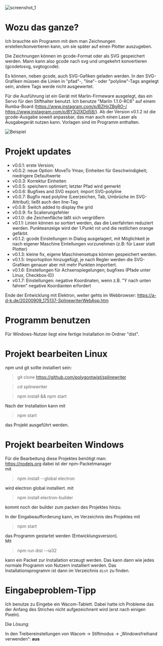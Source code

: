 ![screenshot_1](https://github.com/polygontwist/splinewriter/blob/master/work/screenshot1.png)

# Wozu das ganze?

Ich brauchte ein Programm mit dem man Zeichnungen erstellen/konvertieren kann, um sie später auf einen Plotter auszugeben.

Die Zeichnungen können im gcode-Format oder als SVG gespeichert werden. Mann kann also gcode nach svg und umgekehrt konvertieren (gcodetosvg, svgtogcode).

Es können, neben gcode, auch SVG-Gafiken geladen werden. In den SVG-Grafiken müssen die Linien in "pfad"-, "line"- oder "polyline"-Tags angelegt sein, andere Tags werde nicht ausgewertet.

Für die Ausführung ist ein Gerät mit Marlin-Firmeware ausgelegt, das ein Servo für den Stifthalter benutzt.
Ich benutze "Marlin 1.1.0-RC6" auf einem Rumba-Board (https://www.instagram.com/p/BZHirZBgRO-/ https://www.instagram.com/p/BY3j2lXDd58/).
Ab der Version v0.1.2 ist die gcode-Ausgabe soweit anpassbar, das man auch einen Laser als Ausgabegerät nutzen kann. Vorlagen sind im Programm enthalten.

![Beispiel](https://github.com/polygontwist/splinewriter/blob/master/exampel/tiger.jpg)

# Projekt updates
* v0.0.1: erste Version; 
* v0.0.2: neue Option: MoveTo Ymax; Einheiten für Geschwindigkeit; niedrigere Defaultwerte
* v0.0.3: Korrektur Einheiten
* v0.0.5: speichern optimiert; letzter Pfad wird gemerkt
* v0.0.6: Bugfixes and SVG export; import SVG-polyline
* v0.0.7: Bugfix read polyline (Leerzeichen, Tab, Umbrüche im SVG-Attribut); ließt auch den line-Tag
* v0.0.8: Switch added to display the grid
* v0.0.9: fix Scalierungsfehler
* v0.1.0: die Zeichenfläche läßt sich vergrößern
* v0.1.1: Linien können so sortiert werden, das die Leerfahrten reduziert werden. Punkteanzeige wird der 1.Punkt rot und die restlichen orange gefärbt.
* v0.1.2: gcode Einstellungen in Dialog ausgelagert, mit Möglichkeit je nach eigener Maschine Eintellungen vorzunehmen (z.B: für Laser statt Plotter)
* v0.1.3: kleine fix, eigene Maschinensetups können gespeichert werden.
* v0.1.5: Importoption hinzugefügt, je nach Regler werden die SVG-Grafiken genauer aber mit mehr Punkten importiert.
* v0.1.6: Einstellungen für Achsenspiegelungen; bugfixes (Pfade unter Linux, Checkbox-ID)
* v0.1.7: Einstellungen: negative Koordinaten, wenn z.B. "Y nach unten fahren" negative Koordianten erfordert

Ende der Entwicklung mit Elektron, weiter gehts im Webbrowser:
https://a-d-k.de/20200909_175137-SplinewriterWebApp.htm

# Programm benutzen
Für Windows-Nutzer liegt eine fertige Installation im Ordner "dist".

# Projekt bearbeiten Linux
npm und git sollte installiert sein:

> git clone https://github.com/polygontwist/splinewriter

> cd splinewriter

> npm install && npm start

Nach der Installation kann mit

> npm start

das Projekt ausgeführt werden.

# Projekt bearbeiten Windows

Für die Bearbeitung diese Projektes benötigt man:<br>
https://nodejs.org dabei ist der npm-Packetmanager<br>
mit<br>
> npm install --global electron

wird electron global installiert.
mit<br>
> npm install electron-builder

kommt noch der builder zum packen des Projektes hinzu.

In der Eingabeaufforderung kann, im Verzeichnis des Projektes mit<br>
> npm start

das Programm gestartet werden (Entwicklungsversion).<br>
Mit<br>
> npm run dist --ia32

kann ein Packet zur Installation erzeugt werden.
Das kann dann wie jedes normale Programm von Nutzern installiert werden. 
Das Installationsprogramm ist dann im Verzeichnis `dist` zu finden.


# Eingabeproblem-Tipp
Ich benutze zu Eingebe ein Wacom-Tablett. Dabei hatte ich Probleme das der Anfang des Striches nicht aufgezeichnent wird (erst nach einigen Pixeln). 

Die Lösung:

In den Treibereinstellungen von Wacom → Stiftmodus → „Windowsfreihand verwenden“: __aus__
